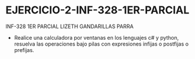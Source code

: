# EJERCICIO-2-INF-328-1ER-PARCIAL
INF-328 1ER PARCIAL LIZETH GANDARILLAS PARRA
- Realice una calculadora por ventanas en los lenguajes c# y python, resuelva las operaciones bajo pilas con expresiones infijas o postfijas o prefijas.
